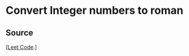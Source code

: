 # Convert Integer numbers to roman

## Source
 [[Leet Code](https://leetcode.com/problems/integer-to-roman/description/).]

